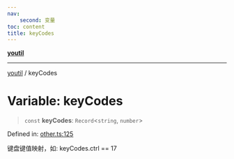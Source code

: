 ```yaml
---
nav:
    second: 变量
toc: content
title: keyCodes
---
```

[**youtil**](../README.md)

***

[youtil](../globals.md) / keyCodes

# Variable: keyCodes

> `const` **keyCodes**: `Record`\<`string`, `number`\>

Defined in: [other.ts:125](https://github.com/sxei/youtil/blob/b47ef7b1757ff0687608f2a4a60408b636b14d73/src/other.ts#L125)

键盘键值映射，如: keyCodes.ctrl == 17
